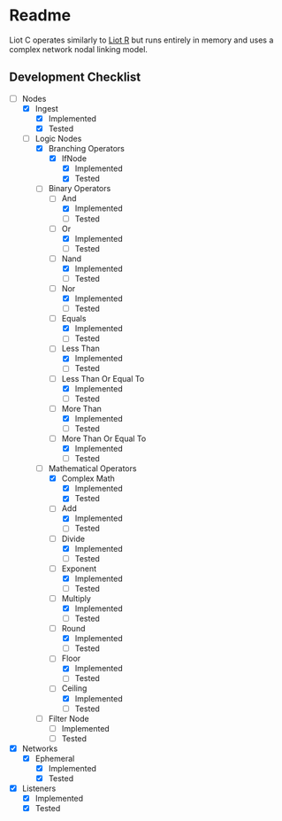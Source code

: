 # Readme

Liot C operates similarly to [Liot R](https://github.com/airgap/Liot-R) but runs entirely in memory and uses a complex network nodal linking model.

## Development Checklist

- [ ] Nodes
    - [x] Ingest
        - [x] Implemented
        - [x] Tested
    - [ ] Logic Nodes
        - [x] Branching Operators
            - [x] IfNode
                - [x] Implemented
                - [x] Tested
        - [ ] Binary Operators
            - [ ] And
                - [x] Implemented
                - [ ] Tested
            - [ ] Or
                - [x] Implemented
                - [ ] Tested
            - [ ] Nand
                - [x] Implemented
                - [ ] Tested
            - [ ] Nor
                - [x] Implemented
                - [ ] Tested
            - [ ] Equals
                - [x] Implemented
                - [ ] Tested
            - [ ] Less Than
                - [x] Implemented
                - [ ] Tested
            - [ ] Less Than Or Equal To
                - [x] Implemented
                - [ ] Tested
            - [ ] More Than
                - [x] Implemented
                - [ ] Tested
            - [ ] More Than Or Equal To
                - [x] Implemented
                - [ ] Tested
        - [ ] Mathematical Operators
            - [x] Complex Math
                - [x] Implemented
                - [x] Tested
            - [ ] Add
                - [x] Implemented
                - [ ] Tested
            - [ ] Divide
                - [x] Implemented
                - [ ] Tested
            - [ ] Exponent
                - [x] Implemented
                - [ ] Tested
            - [ ] Multiply
                - [x] Implemented
                - [ ] Tested
            - [ ] Round
                - [x] Implemented
                - [ ] Tested
            - [ ] Floor
                - [x] Implemented
                - [ ] Tested
            - [ ] Ceiling
                - [x] Implemented
                - [ ] Tested
        - [ ] Filter Node
            - [ ] Implemented
            - [ ] Tested
- [x] Networks
    - [x] Ephemeral
        - [x] Implemented
        - [x] Tested
- [x] Listeners
    - [x] Implemented
    - [x] Tested
